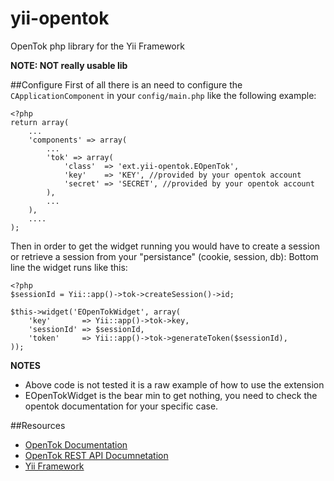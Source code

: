 yii-opentok
===========
OpenTok php library for the Yii Framework

**NOTE: NOT really usable lib**

##Configure
First of all there is an need to configure the `CApplicationComponent` in your `config/main.php` like the following example:

    <?php
    return array(
        ...
        'components' => array(
            ...
            'tok' => array(
                'class'  => 'ext.yii-opentok.EOpenTok',
                'key'    => 'KEY', //provided by your opentok account
                'secret' => 'SECRET', //provided by your opentok account
            ),
            ...
        ),
        ....
    );

Then in order to get the widget running you would have to create a session or retrieve a session from your "persistance" (cookie, session, db):
Bottom line the widget runs like this:

    <?php
    $sessionId = Yii::app()->tok->createSession()->id;

    $this->widget('EOpenTokWidget', array(
        'key'       => Yii::app()->tok->key,
        'sessionId' => $sessionId,
        'token'     => Yii::app()->tok->generateToken($sessionId),
    ));


**NOTES**
- Above code is not tested it is a raw example of how to use the extension
- EOpenTokWidget is the bear min to get nothing, you need to check the opentok documentation for your specific case.

##Resources
- [OpenTok Documentation](http://www.tokbox.com/opentok/api/documentation)
- [OpenTok REST API Documnetation](http://www.tokbox.com/opentok/api/tools/documentation/api/server_side_libraries.html)
- [Yii Framework](http://yiiframework.com) 
